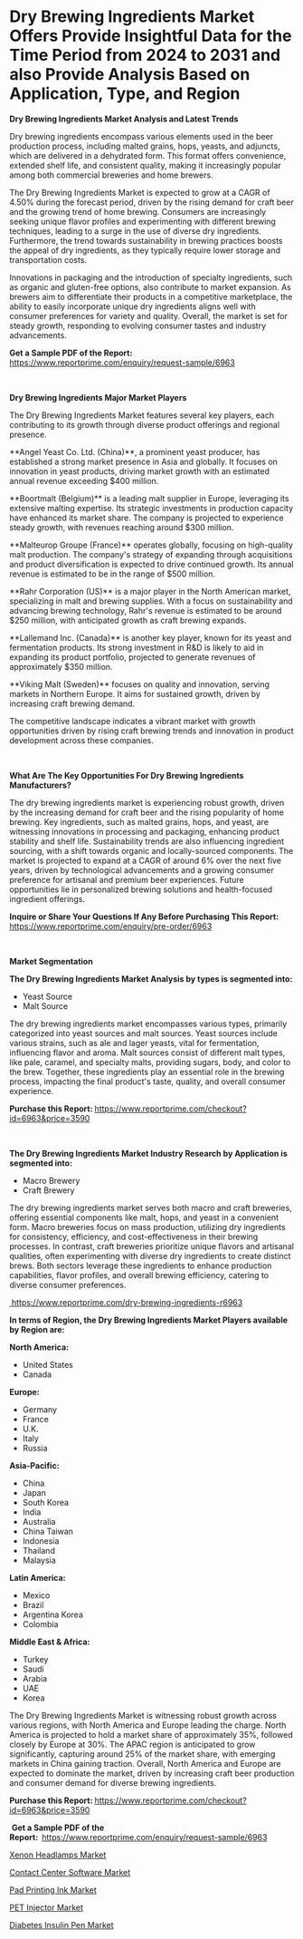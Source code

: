 <p><h1>Dry Brewing Ingredients Market Offers Provide Insightful Data for the Time Period from 2024 to 2031 and also Provide Analysis Based on Application, Type, and Region</h1></p><p><strong>Dry Brewing Ingredients Market Analysis and Latest Trends</strong></p>
<p><p>Dry brewing ingredients encompass various elements used in the beer production process, including malted grains, hops, yeasts, and adjuncts, which are delivered in a dehydrated form. This format offers convenience, extended shelf life, and consistent quality, making it increasingly popular among both commercial breweries and home brewers.</p><p>The Dry Brewing Ingredients Market is expected to grow at a CAGR of 4.50% during the forecast period, driven by the rising demand for craft beer and the growing trend of home brewing. Consumers are increasingly seeking unique flavor profiles and experimenting with different brewing techniques, leading to a surge in the use of diverse dry ingredients. Furthermore, the trend towards sustainability in brewing practices boosts the appeal of dry ingredients, as they typically require lower storage and transportation costs.</p><p>Innovations in packaging and the introduction of specialty ingredients, such as organic and gluten-free options, also contribute to market expansion. As brewers aim to differentiate their products in a competitive marketplace, the ability to easily incorporate unique dry ingredients aligns well with consumer preferences for variety and quality. Overall, the market is set for steady growth, responding to evolving consumer tastes and industry advancements.</p></p>
<p><strong>Get a Sample PDF of the Report:&nbsp;</strong> <a href="https://www.reportprime.com/enquiry/request-sample/6963">https://www.reportprime.com/enquiry/request-sample/6963</a></p>
<p>&nbsp;</p>
<p><strong>Dry Brewing Ingredients Major Market Players</strong></p>
<p><p>The Dry Brewing Ingredients Market features several key players, each contributing to its growth through diverse product offerings and regional presence. </p><p>**Angel Yeast Co. Ltd. (China)**, a prominent yeast producer, has established a strong market presence in Asia and globally. It focuses on innovation in yeast products, driving market growth with an estimated annual revenue exceeding $400 million.</p><p>**Boortmalt (Belgium)** is a leading malt supplier in Europe, leveraging its extensive malting expertise. Its strategic investments in production capacity have enhanced its market share. The company is projected to experience steady growth, with revenues reaching around $300 million.</p><p>**Malteurop Groupe (France)** operates globally, focusing on high-quality malt production. The company's strategy of expanding through acquisitions and product diversification is expected to drive continued growth. Its annual revenue is estimated to be in the range of $500 million.</p><p>**Rahr Corporation (US)** is a major player in the North American market, specializing in malt and brewing supplies. With a focus on sustainability and advancing brewing technology, Rahr's revenue is estimated to be around $250 million, with anticipated growth as craft brewing expands.</p><p>**Lallemand Inc. (Canada)** is another key player, known for its yeast and fermentation products. Its strong investment in R&D is likely to aid in expanding its product portfolio, projected to generate revenues of approximately $350 million.</p><p>**Viking Malt (Sweden)** focuses on quality and innovation, serving markets in Northern Europe. It aims for sustained growth, driven by increasing craft brewing demand.</p><p>The competitive landscape indicates a vibrant market with growth opportunities driven by rising craft brewing trends and innovation in product development across these companies.</p></p>
<p>&nbsp;</p>
<p><strong>What Are The Key Opportunities For Dry Brewing Ingredients Manufacturers?</strong></p>
<p><p>The dry brewing ingredients market is experiencing robust growth, driven by the increasing demand for craft beer and the rising popularity of home brewing. Key ingredients, such as malted grains, hops, and yeast, are witnessing innovations in processing and packaging, enhancing product stability and shelf life. Sustainability trends are also influencing ingredient sourcing, with a shift towards organic and locally-sourced components. The market is projected to expand at a CAGR of around 6% over the next five years, driven by technological advancements and a growing consumer preference for artisanal and premium beer experiences. Future opportunities lie in personalized brewing solutions and health-focused ingredient offerings.</p></p>
<p><strong>Inquire or Share Your Questions If Any Before Purchasing This Report:</strong> <a href="https://www.reportprime.com/enquiry/pre-order/6963">https://www.reportprime.com/enquiry/pre-order/6963</a></p>
<p>&nbsp;</p>
<p><strong>Market Segmentation</strong></p>
<p><strong>The Dry Brewing Ingredients Market Analysis by types is segmented into:</strong></p>
<p><ul><li>Yeast Source</li><li>Malt Source</li></ul></p>
<p><p>The dry brewing ingredients market encompasses various types, primarily categorized into yeast sources and malt sources. Yeast sources include various strains, such as ale and lager yeasts, vital for fermentation, influencing flavor and aroma. Malt sources consist of different malt types, like pale, caramel, and specialty malts, providing sugars, body, and color to the brew. Together, these ingredients play an essential role in the brewing process, impacting the final product's taste, quality, and overall consumer experience.</p></p>
<p><strong>Purchase this Report:&nbsp;</strong><a href="https://www.reportprime.com/checkout?id=6963&price=3590">https://www.reportprime.com/checkout?id=6963&price=3590</a></p>
<p>&nbsp;</p>
<p><strong>The Dry Brewing Ingredients Market Industry Research by Application is segmented into:</strong></p>
<p><ul><li>Macro Brewery</li><li>Craft Brewery</li></ul></p>
<p><p>The dry brewing ingredients market serves both macro and craft breweries, offering essential components like malt, hops, and yeast in a convenient form. Macro breweries focus on mass production, utilizing dry ingredients for consistency, efficiency, and cost-effectiveness in their brewing processes. In contrast, craft breweries prioritize unique flavors and artisanal qualities, often experimenting with diverse dry ingredients to create distinct brews. Both sectors leverage these ingredients to enhance production capabilities, flavor profiles, and overall brewing efficiency, catering to diverse consumer preferences.</p></p>
<p><a href="https://www.reportprime.com/dry-brewing-ingredients-r6963">&nbsp;https://www.reportprime.com/dry-brewing-ingredients-r6963</a></p>
<p><strong>In terms of Region, the Dry Brewing Ingredients Market Players available by Region are:</strong></p>
<p>
    <p> <strong> North America: </strong>
        <ul>
            <li>United States</li>
            <li>Canada</li>
        </ul>
        </p> 
    <p> <strong> Europe: </strong>
        <ul>
            <li>Germany</li>
            <li>France</li>
            <li>U.K.</li>
            <li>Italy</li>
            <li>Russia</li>
        </ul>
        </p> 
    <p> <strong> Asia-Pacific: </strong>
        <ul>
            <li>China</li>
            <li>Japan</li>
            <li>South Korea</li>
            <li>India</li>
            <li>Australia</li>
            <li>China Taiwan</li>
            <li>Indonesia</li>
            <li>Thailand</li>
            <li>Malaysia</li>
        </ul>
        </p> 
    <p> <strong> Latin America: </strong>
        <ul>
            <li>Mexico</li>
            <li>Brazil</li>
            <li>Argentina Korea</li>
            <li>Colombia</li>
        </ul>
        </p> 
    <p> <strong> Middle East & Africa: </strong>
        <ul>
            <li>Turkey</li>
            <li>Saudi</li>
            <li>Arabia</li>
            <li>UAE</li>
            <li>Korea</li>
        </ul>
    </p>
    </p>
<p><p>The Dry Brewing Ingredients Market is witnessing robust growth across various regions, with North America and Europe leading the charge. North America is projected to hold a market share of approximately 35%, followed closely by Europe at 30%. The APAC region is anticipated to grow significantly, capturing around 25% of the market share, with emerging markets in China gaining traction. Overall, North America and Europe are expected to dominate the market, driven by increasing craft beer production and consumer demand for diverse brewing ingredients.</p></p>
<p><strong>Purchase this Report: </strong><a href="https://www.reportprime.com/checkout?id=6963&price=3590">https://www.reportprime.com/checkout?id=6963&price=3590</a></p>
<p>&nbsp;<strong>Get a Sample PDF of the Report:&nbsp;&nbsp;</strong><a href="https://www.reportprime.com/enquiry/request-sample/6963">https://www.reportprime.com/enquiry/request-sample/6963</a></p>
<p><strong></strong></p>
<p><p><a href="https://www.linkedin.com/pulse/global-xenon-headlamps-market-size-trends-analysis-j7pxe?trackingId=sGqdMKLMSKy0MGEVvmg0iA%3D%3D">Xenon Headlamps Market</a></p><p><a href="https://medium.com/@luke.wilson7856/global-contact-center-software-market-analysis-key-market-trends-and-future-projections-d58d4c34c5e6">Contact Center Software Market</a></p><p><a href="https://issuu.com/reportprime-2/docs/pad-printing-ink-market-size-2030.p_dac83bd6392709">Pad Printing Ink Market</a></p><p><a href="https://issuu.com/reportprime-2/docs/pet-injector-market-size-2030.pptx_dee6057ebdb1af">PET Injector Market</a></p><p><a href="https://www.linkedin.com/pulse/comprehensive-analysis-global-diabetes-insulin-pen-market-l81rf?trackingId=%2FljO4l4uTBqZsRH0dIT%2ByQ%3D%3D">Diabetes Insulin Pen Market</a></p></p>